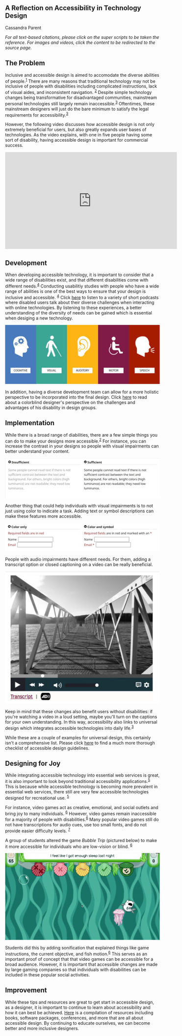 ## A Reflection on Accessibility in Technology Design

Cassandra Parent

_For all text-based citations, please click on the super scripts to be taken the reference. For images and videos, click the content to be redirected to the source page._

## The Problem
Inclusive and accessible design is aimed to accomodate the diverse abilities of people.<sup>[1](https://www.sciencedirect.com/science/article/pii/S0142694X1730087X)</sup> There are many reasons that traditional technology may not be inclusive of people with disabilities including complicated instructions, lack of visual aides, and inconsistent navigation. <sup>[2](https://content.iospress.com/articles/technology-and-disability/tad00242)</sup> Despite simple technology changes being transformative for disadvantaged communities, mainstream personal technologies still largely remain inaccessible.<sup>[3](https://dl.acm.org/doi/abs/10.1145/3178855?casa_token=fCefw1GO1d0AAAAA:aDsxFfi060wTbTZ1LabQdP_dUklkE7ILuYbwNMQba8xhFRWrnvN7gDdkmFqt3EytKJdw5VTDDOye2w)</sup> Oftentimes, these mainstream designers will just do the bare minimum to satisfy the legal requirements for accessibility.<sup>[3](https://dl.acm.org/doi/abs/10.1145/3178855?casa_token=fCefw1GO1d0AAAAA:aDsxFfi060wTbTZ1LabQdP_dUklkE7ILuYbwNMQba8xhFRWrnvN7gDdkmFqt3EytKJdw5VTDDOye2w)</sup> 

However, the following video discusses how accessible design is not only extremely beneficial for users, but also greatly expands user bases of technologies. As the video explains, with one in five people having some sort of disability, having accessible design is important for commercial success. 

<center><iframe width="560" height="315" src="https://www.youtube.com/embed/dJfhi2P60Xo" title="YouTube video player" frameborder="0" allow="accelerometer; autoplay; clipboard-write; encrypted-media; gyroscope; picture-in-picture" allowfullscreen></iframe></center>

## Development

When developing accessible technology, it is important to consider that a wide range of disabilities exist, and that different disabilities come with different needs.<sup>[4](https://www.researchgate.net/publication/233608298_Conducting_Usability_Studies_with_Users_Who_Are_Elderly_or_Have_Disabilities)</sup> Conducting usabilitiy studies with people who have a wide range of abilities is one of the best ways to ensure that your design is inclusive and accessible. <sup>[4](https://www.researchgate.net/publication/233608298_Conducting_Usability_Studies_with_Users_Who_Are_Elderly_or_Have_Disabilities)</sup>
 Click [here](https://a11yrules.com/series/a11y-rules-soundbite/) to listen to a variety of short podcasts where disabled users talk about their diverse challenges when interacting with online technologies. By listening to these experiences, a better understanding of the diversity of needs can be gained which is essential when desiging a new technology.  

[![disability_range](disability_range2.JPG)](https://uxplanet.org/designing-with-accessibility-in-mind-f25a3f70b8c0)

In addition, having a diverse development team can allow for a more holistic perspective to be incorporated into the final design. Click [here](https://www.a11yproject.com/posts/2021-10-11-how-i-deal-with-colorblindness-as-a-digital-product-designer/) to read about a colorblind designer's perspective on the challenges and advantages of his disability in design groups. 

## Implementation
While there is a broad range of diabilities, there are a few simple things you can do to make your designs more accessible.<sup>[2](https://content.iospress.com/articles/technology-and-disability/tad00242)</sup> For instance, you can increase the contrast in your designs so people with visual impairments can better understand your content. 

[![image](contrast.JPG)](https://www.w3.org/WAI/tips/designing/)

Another thing that could help individuals with visual impairments is to not just using color to indicate a task. Adding text or symbol descriptions can make these features more accessible.

[![image](color_only.JPG)](https://www.w3.org/WAI/tips/designing/)

People with audio impairments have different needs. For them, adding a transcript option or closed captioning on a video can be really beneficial.

[![transcript](transcript.JPG)](https://www.w3.org/WAI/tips/designing/)

Keep in mind that these changes also benefit users without disabilities: if you're watching a video in a loud setting, maybe you'll turn on the captions for your own understanding. In this way, accessibility also links to universal design which integrates accessible technologies into daily life.<sup>[3](https://dl.acm.org/doi/abs/10.1145/3178855?casa_token=fCefw1GO1d0AAAAA:aDsxFfi060wTbTZ1LabQdP_dUklkE7ILuYbwNMQba8xhFRWrnvN7gDdkmFqt3EytKJdw5VTDDOye2w)</sup>  

While these are a couple of examples for universal design, this certainly isn't a comprehensive list. Please click [here](https://www.a11yproject.com/checklist/) to find a much more thorough checklist of accessible design guidelines. 

## Designing for Joy
While integrating accessible technology into essential web services is great, it is also important to look beyond traditional accessibility applications.<sup>[5](https://link.springer.com/chapter/10.1007/978-3-319-20916-6_38)</sup> This is because while accessible technology is becoming more prevalent in essential web services, there still are very few accessible technologies designed for recreational use. <sup>[5](https://link.springer.com/chapter/10.1007/978-3-319-20916-6_38)</sup>

For instance, video games act as creative, emotional, and social outlets and bring joy to many individuals. <sup>[6](https://link.springer.com/chapter/10.1007/978-3-030-23560-4_22)</sup> However, video games remain inaccessible for a majority of people with disabilities.<sup>[6](https://link.springer.com/chapter/10.1007/978-3-030-23560-4_22)</sup> Many popular video games still do not have transcriptions for audio cues, use too small fonts, and do not provide easier difficulty levels. <sup>[7](https://journals.sagepub.com/doi/full/10.1177/1555412020971500)</sup>

A group of students altered the game _Bubble Trip_ (pictured below) to make it more accessible for individuals who are low-vision or blind. <sup>[6](https://link.springer.com/chapter/10.1007/978-3-030-23560-4_22)</sup>

[![video_game](video_game.JPG)](https://link.springer.com/chapter/10.1007/978-3-030-23560-4_22)

Students did this by adding sonification that explained things like game instructions, the current objective, and fish motion.<sup>[6](https://link.springer.com/chapter/10.1007/978-3-030-23560-4_22)</sup> This serves as an important proof of concept that that video games can be accessible for a broad audience. However, it is important that accessible changes are made by large gaming companies so that individuals with disabilities can be included in these popular social activities. 

## Improvement
While these tips and resources are great to get start in accessible design, as a designer, it is important to continue to learn about accessibility and how it can best be achieved. [Here](https://www.a11yproject.com/resources/) is a compilation of resources including books, software packages, conferences, and more that are all about accessible design. By continuing to educate ourselves, we can become better and more inclusive designers. 
